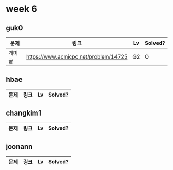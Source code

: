 # week 6

## guk0
| 문제 | 링크 | Lv  | Solved? |
| --- | --- | --- | --- |
| 개미굴 | https://www.acmicpc.net/problem/14725 | G2 | O |

## hbae 
| 문제 | 링크 | Lv  | Solved? |
| --- | --- | --- | --- |



## changkim1
| 문제 | 링크 | Lv  | Solved? |
| --- | --- | --- | --- |



## joonann
| 문제 | 링크 | Lv  | Solved? |
| --- | --- | --- | --- |

